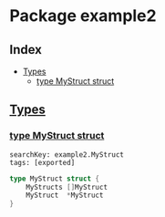 # Package example2

## Index

* [Types](#type)
    * [type MyStruct struct](#MyStruct)


## <a id="type" href="#type">Types</a>

### <a id="MyStruct" href="#MyStruct">type MyStruct struct</a>

```
searchKey: example2.MyStruct
tags: [exported]
```

```Go
type MyStruct struct {
	MyStructs []MyStruct
	MyStruct  *MyStruct
}
```

